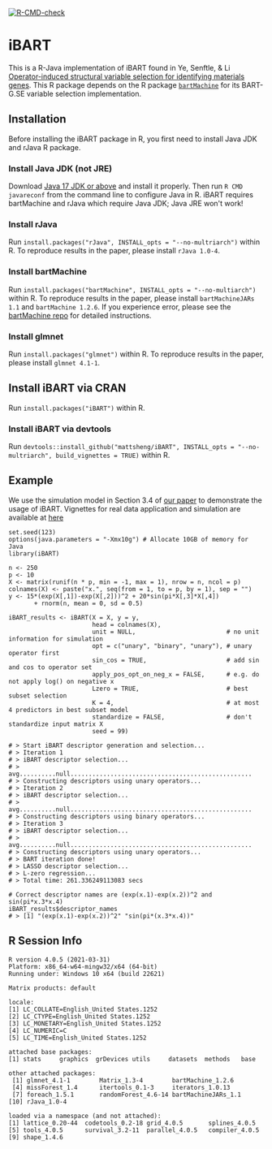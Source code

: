 <!-- badges: start -->
[![R-CMD-check](https://github.com/mattsheng/iBART/actions/workflows/R-CMD-check.yaml/badge.svg)](https://github.com/mattsheng/iBART/actions/workflows/R-CMD-check.yaml)
<!-- badges: end -->

# iBART

This is a R-Java implementation of iBART found in Ye, Senftle, & Li [Operator-induced structural variable selection for identifying materials genes](https://arxiv.org/abs/2110.10195). This R package depends on the R package [`bartMachine`](https://github.com/kapelner/bartMachine) for its BART-G.SE variable selection implementation.

## Installation

Before installing the iBART package in R, you first need to install Java JDK and rJava R package. 

### Install Java JDK (not JRE)

Download [Java 17 JDK or above](https://www.oracle.com/java/technologies/javase/jdk17-archive-downloads.html) and install it properly. Then run `R CMD javareconf` from the command line to configure Java in R. iBART requires bartMachine and rJava which require Java JDK; Java JRE won't work!

### Install rJava

Run `install.packages("rJava", INSTALL_opts = "--no-multriarch")` within R. To reproduce results in the paper, please install `rJava 1.0-4`.

### Install bartMachine

Run `install.packages("bartMachine", INSTALL_opts = "--no-multiarch")` within R. To reproduce results in the paper, please install `bartMachineJARs 1.1` and `bartMachine 1.2.6`. If you experience error, please see the [bartMachine repo](https://github.com/kapelner/bartMachine) for detailed instructions.


### Install glmnet

Run `install.packages("glmnet")` within R. To reproduce results in the paper, please install `glmnet 4.1-1`.

## Install iBART via CRAN

Run `install.packages("iBART")` within R.

### Install iBART via devtools

Run `devtools::install_github("mattsheng/iBART", INSTALL_opts = "--no-multriarch", build_vignettes = TRUE)` within R.


## Example

We use the simulation model in Section 3.4 of [our paper](https://arxiv.org/abs/2110.10195) to demonstrate the usage of iBART. Vignettes for real data application and simulation are available at [here](https://github.com/mattsheng/iBART/tree/main/vignettes)

```
set.seed(123)
options(java.parameters = "-Xmx10g") # Allocate 10GB of memory for Java
library(iBART)

n <- 250
p <- 10
X <- matrix(runif(n * p, min = -1, max = 1), nrow = n, ncol = p)
colnames(X) <- paste("x.", seq(from = 1, to = p, by = 1), sep = "")
y <- 15*(exp(X[,1])-exp(X[,2]))^2 + 20*sin(pi*X[,3]*X[,4])
       + rnorm(n, mean = 0, sd = 0.5)

iBART_results <- iBART(X = X, y = y,
                       head = colnames(X),
                       unit = NULL,                         # no unit information for simulation
                       opt = c("unary", "binary", "unary"), # unary operator first
                       sin_cos = TRUE,                      # add sin and cos to operator set
                       apply_pos_opt_on_neg_x = FALSE,      # e.g. do not apply log() on negative x
                       Lzero = TRUE,                        # best subset selection
                       K = 4,                               # at most 4 predictors in best subset model
                       standardize = FALSE,                 # don't standardize input matrix X
                       seed = 99)

# > Start iBART descriptor generation and selection... 
# > Iteration 1 
# > iBART descriptor selection... 
# > avg..........null..................................................
# > Constructing descriptors using unary operators... 
# > Iteration 2 
# > iBART descriptor selection... 
# > avg..........null..................................................
# > Constructing descriptors using binary operators... 
# > Iteration 3 
# > iBART descriptor selection... 
# > avg..........null..................................................
# > Constructing descriptors using unary operators... 
# > BART iteration done! 
# > LASSO descriptor selection... 
# > L-zero regression... 
# > Total time: 261.336249113083 secs

# Correct descriptor names are (exp(x.1)-exp(x.2))^2 and sin(pi*x.3*x.4)
iBART_results$descriptor_names
# > [1] "(exp(x.1)-exp(x.2))^2" "sin(pi*(x.3*x.4))"
```


## R Session Info
```
R version 4.0.5 (2021-03-31)
Platform: x86_64-w64-mingw32/x64 (64-bit)
Running under: Windows 10 x64 (build 22621)

Matrix products: default

locale:
[1] LC_COLLATE=English_United States.1252 
[2] LC_CTYPE=English_United States.1252   
[3] LC_MONETARY=English_United States.1252
[4] LC_NUMERIC=C                          
[5] LC_TIME=English_United States.1252    

attached base packages:
[1] stats     graphics  grDevices utils     datasets  methods   base     

other attached packages:
 [1] glmnet_4.1-1        Matrix_1.3-4        bartMachine_1.2.6  
 [4] missForest_1.4      itertools_0.1-3     iterators_1.0.13   
 [7] foreach_1.5.1       randomForest_4.6-14 bartMachineJARs_1.1
[10] rJava_1.0-4        

loaded via a namespace (and not attached):
[1] lattice_0.20-44  codetools_0.2-18 grid_4.0.5       splines_4.0.5   
[5] tools_4.0.5      survival_3.2-11  parallel_4.0.5   compiler_4.0.5  
[9] shape_1.4.6     
```
